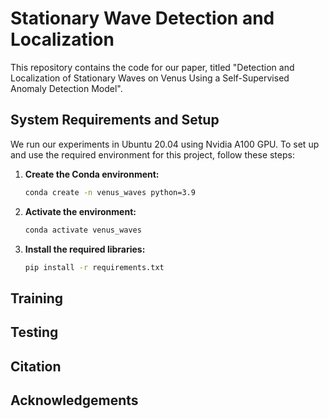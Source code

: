 # Stationary Wave Detection and Localization
This repository contains the code for our paper, titled "Detection and Localization of Stationary Waves on Venus Using a Self-Supervised Anomaly Detection Model".

## System Requirements and Setup
We run our experiments in Ubuntu 20.04 using Nvidia A100 GPU.
To set up and use the required environment for this project, follow these steps:

1. **Create the Conda environment:**
   ```bash
   conda create -n venus_waves python=3.9

2. **Activate the environment:**
   ```bash
   conda activate venus_waves

3. **Install the required libraries:**
   ```bash
   pip install -r requirements.txt

## Training 

## Testing

## Citation

## Acknowledgements
